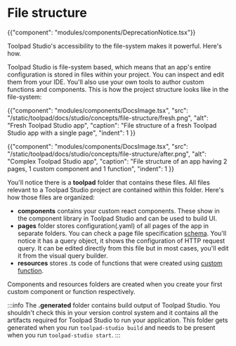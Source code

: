 # File structure

{{"component": "modules/components/DeprecationNotice.tsx"}}

<p class="description">Toolpad Studio's accessibility to the file-system makes it powerful. Here's how.</p>

Toolpad Studio is file-system based, which means that an app's entire configuration is stored in files within your project. You can inspect and edit them from your IDE. You'll also use your own tools to author custom functions and components. This is how the project structure looks like in the file-system:

{{"component": "modules/components/DocsImage.tsx", "src": "/static/toolpad/docs/studio/concepts/file-structure/fresh.png", "alt": "Fresh Toolpad Studio app", "caption": "File structure of a fresh Toolpad Studio app with a single page", "indent": 1 }}

{{"component": "modules/components/DocsImage.tsx", "src": "/static/toolpad/docs/studio/concepts/file-structure/after.png", "alt": "Complex Toolpad Studio app", "caption": "File structure of an app having 2 pages, 1 custom component and 1 function", "indent": 1 }}

You'll notice there is a **toolpad** folder that contains these files. All files relevant to a Toolpad Studio project are contained within this folder. Here's how those files are organized:

- **components** contains your custom react components. These show in the component library in Toolpad Studio and can be used to build UI.
- **pages** folder stores configuration(.yaml) of all pages of the app in separate folders. You can check a page file specification [schema](/toolpad/studio/reference/file-schema/#file-Page). You'll notice it has a query object, it shows the configuration of HTTP request query. It can be edited directly from this file but in most cases, you'll edit it from the visual query builder.
- **resources** stores .ts code of functions that were created using [custom function](/toolpad/studio/concepts/custom-functions/).

Components and resources folders are created when you create your first custom component or function respectively.

:::info
The **.generated** folder contains build output of Toolpad Studio. You shouldn't check this in your version control system and it contains all the artifacts required for Toolpad Studio to run your application. This folder gets generated when you run `toolpad-studio build` and needs to be present when you run `toolpad-studio start`.
:::
